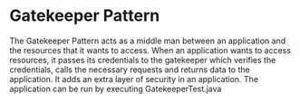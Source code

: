 # Gatekeeper Pattern
The Gatekeeper Pattern acts as a middle man between an application and the resources that it wants to access. When an application wants to access resources, it passes its credentials to the gatekeeper which verifies the credentials, calls the necessary requests and returns data to the application. It adds an extra layer of security in an application. The application can be run by executing GatekeeperTest.java
